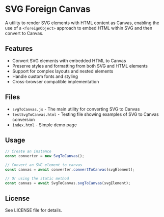 # SVG Foreign Canvas

A utility to render SVG elements with HTML content as Canvas, enabling the use of a `<foreignObject>` approach to embed HTML within SVG and then convert to Canvas.

## Features

- Convert SVG elements with embedded HTML to Canvas
- Preserve styles and formatting from both SVG and HTML elements
- Support for complex layouts and nested elements
- Handle custom fonts and styling
- Cross-browser compatible implementation

## Files

- `svgToCanvas.js` - The main utility for converting SVG to Canvas
- `testSvgToCanvas.html` - Testing file showing examples of SVG to Canvas conversion
- `index.html` - Simple demo page

## Usage

```js
// Create an instance
const converter = new SvgToCanvas();

// Convert an SVG element to canvas
const canvas = await converter.convertToCanvas(svgElement);

// Or using the static method
const canvas = await SvgToCanvas.svgToCanvas(svgElement);
```

## License

See LICENSE file for details. 